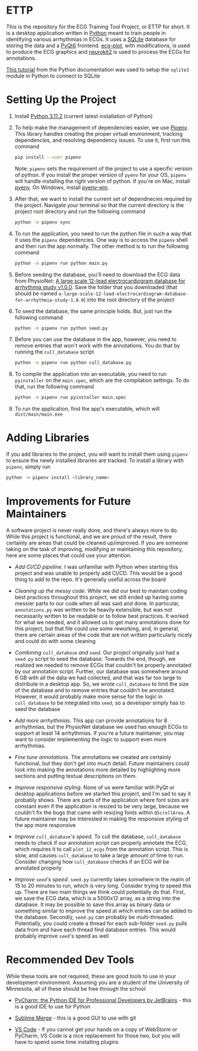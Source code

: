# ETTP

This is the repository for the ECG Training Tool Project, or ETTP for short. It is a desktop application written in [Python](https://www.python.org/) meant to train people in identifying various arrhythmias in ECGs. It uses a [SQLite](https://www.sqlite.org/index.html) database for storing the data and a [PyQt6](https://www.riverbankcomputing.com/software/pyqt/) frontend. [ecg-plot](https://pypi.org/project/ecg-plot/), with modifications, is used to produce the ECG graphics and [neurokit2](https://pypi.org/project/neurokit2/) is used to process the ECGs for annotations.

[This tutorial](https://docs.python.org/3/library/sqlite3.html) from the Python documentation was used to setup the `sqlite3` module in Python to connect to SQLite

# Setting Up the Project

1. Install [Python 3.11.2](https://www.python.org/downloads/) (current latest installation of Python)

2. To help make the management of dependencies easier, we use [Pipenv](https://pipenv.pypa.io/en/latest/). This library handles creating the proper virtual environment, tracking dependencies, and resolving dependency issues. To use it, first run this command
   
   ```bash
   pip install --user pipenv
   ```
   
   Note: `pipenv` sets the requirement of the project to use a specific version of python. If you install the proper version of `pyenv` for your OS, `pipenv` will handle installing the right version of python. If you're on Mac, install [pyenv](https://github.com/pyenv/pyenv). On Windows, install [pyenv-win](https://github.com/pyenv-win/pyenv-win).

3. After that, we want to install the current set of dependnecies required by the project. Navigate your terminal so that the current directory is the project root directory and run the following command
   
   ```bash
   python -m pipenv sync
   ```

4. To run the application, you need to run the python file in such a way that it uses the `pipenv` dependencies. One way is to access the `pipenv` shell and then run the app normally. The other method is to run the following command
   
   ```bash
   python -m pipenv run python main.py
   ```

5. Before seeding the database, you'll need to download the ECG data from PhysioNet: [A large scale 12-lead electrocardiogram database for arrhythmia study v1.0.0](https://physionet.org/content/ecg-arrhythmia/1.0.0/). Save the folder that you downloaded (that should be named `a-large-scale-12-lead-electrocardiogram-database-for-arrhythmia-study-1.0.0`) into the root directory of the project

6. To seed the database, the same principle holds. But, just run the following command
   
   ```bash
   python -m pipenv run python seed.py
   ```

7. Before you can use the database in the app, however, you need to remove entries that won't work with the annotations. You do that by running the `cull_database` script
   
   ```bash
   python -m pipenv run python cull_database.py
   ```

8. To compile the application into an executable, you need to run `pyinstaller` on the `main.spec`, which are the compilation settings. To do that, run the following command
   
   ```bash
   python -m pipenv run pyinstaller main.spec
   ```

9. To run the application, find the app's executable, which will `dist/main/main.exe`

# Adding Libraries

If you add libraries to the project, you will want to install them using `pipenv` to ensure the newly installed libraries are tracked. To install a library with `pipenv`, simply run

```bash
python -m pipenv install <library_name>
```

# Improvements for Future Maintainers

A software project is never really done, and there's always more to do. While this project is functional, and we are proud of the result, there certainly are areas that could be cleaned up/improved. If you are someone taking on the task of improving, modifying or maintaining this repository, here are some places that could use your attention.

- *Add CI/CD pipeline.* I was unfamiliar with Python when starting this project and was unable to properly add CI/CD. This would be a good thing to add to the repo. It's generally useful across the board

- *Cleaning up the messy code*. While we did our best to maintain coding best practices throughout this project, we still ended up having some messier parts to our code when all was said and done. In particular, `annotations.py` was written to be heavily extensible, but was not necessarily written to be readable or to follow best practices. It worked for what we needed, and it allowed us to get many annotations done for this project, but that file could use some reworking, and, in general, there are certain areas of the code that are not written particularly nicely and could do with some cleaning

- *Combining `cull_database` and `seed`*. Our project originally just had a `seed.py` script to seed the database. Towards the end, though, we realized we needed to remove ECGs that couldn't be properly annotated by our annotation script. Further, our database was somewhere around 6 GB with all the data we had collected, and that was far too large to distribute in a desktop app. So, we wrote `cull_database` to limit the size of the database and to remove entries that couldn't be annotated. However, it would probably make more sense for the logic in `cull_database` to be integrated into `seed`, so a developer simply has to seed the database

- *Add more arrhythmias*. This app can provide annotations for 8 arrhythmias, but the PhysioNet database we used has enough ECGs to support at least 14 arrhythmias. If you're a future maintainer, you may want to consider implementing the logic to support even more arrhythmias.

- *Fine tune annotations*. The annotations we created are certainly functional, but they don't get into much detail. Future maintainers could look into making the annotations more detailed by highlighting more sections and putting textual descriptions on them.

- *Improve responsive styling*. None of us were familiar with PyQt or desktop applications before we started this project, and I'm sad to say it probably shows. There are parts of the application where font sizes are constant even if the application is resized to be very large, because we couldn't fix the bugs that came with resizing fonts within `QScrollArea`. A future maintainer may be interested in making the responsive styling of the app more responsive 

- *Improve `cull_database`'s speed*. To cull the database, `cull_database` needs to check if our annotation script can properly annotate the ECG, which requires it to call `plot_12_ecgs` from the annotation script. This is slow, and causes `cull_database` to take a large amount of time to run. Consider changing how `cull_database` checks if an ECG will be annotated properly

- *Improve `seed`'s speed*. `seed.py` currently takes somwhere in the realm of 15 to 20 minutes to run, which is very long. Consider trying to speed this up. There are two main things we think could potentially do that. First, we save the ECG data, which is a 5000x12 array, as a string into the database. It may be possible to save this array as binary data or something similar to improve the speed at which entries can be added to the database. Secondly, `seed.py` can probably be multi-threaded. Potentially, you could create a thread for each sub-folder `seed.py` pulls data from and have each thread find database entries. This would probably improve `seed`'s speed as well

# Recommended Dev Tools

While these tools are not required, these are good tools to use in your development environment. Assuming you are a student of the University of Minnesota, all of these should be free through the school

- [PyCharm: the Python IDE for Professional Developers by JetBrains](https://www.jetbrains.com/pycharm/) - this is a good IDE to use for Python

- [Sublime Merge](https://www.sublimemerge.com/) - this is a good GUI to use with git

- [VS Code](https://code.visualstudio.com/) - If you cannot get your hands on a copy of WebStorm or PyCharm, VS Code is a nice replacement for those two, but you will have to spend some time installing plugins
